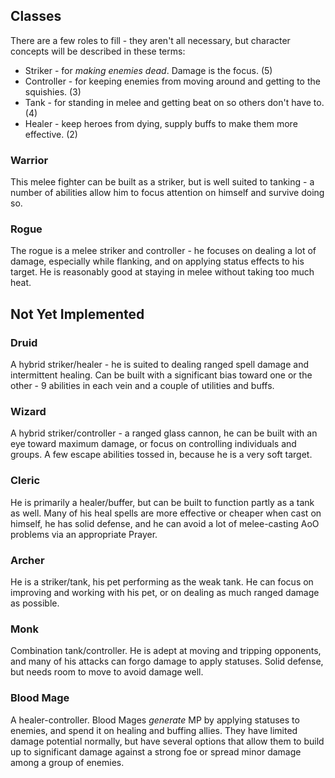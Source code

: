 ## Classes

There are a few roles to fill - they aren't all necessary, but character concepts will be
described in these terms:

* Striker - for *making enemies dead*. Damage is the focus. (5)
* Controller - for keeping enemies from moving around and getting to the squishies. (3)
* Tank - for standing in melee and getting beat on so others don't have to. (4)
* Healer - keep heroes from dying, supply buffs to make them more effective. (2)

### Warrior

This melee fighter can be built as a striker, but is well suited to tanking -
a number of abilities allow him to focus attention on himself and survive doing so.

### Rogue

The rogue is a melee striker and controller - he focuses on dealing a lot of damage,
especially while flanking, and on applying status effects to his target. He is reasonably
good at staying in melee without taking too much heat.

## Not Yet Implemented

### Druid

A hybrid striker/healer - he is suited to dealing ranged spell damage and intermittent healing.
Can be built with a significant bias toward one or the other - 9 abilities in each vein and a
couple of utilities and buffs.

### Wizard

A hybrid striker/controller - a ranged glass cannon, he can be built with an eye toward maximum
damage, or focus on controlling individuals and groups. A few escape abilities tossed in, because
he is a very soft target.

### Cleric

He is primarily a healer/buffer, but can be built to function partly as a tank as well. Many of
his heal spells are more effective or cheaper when cast on himself, he has solid defense,
and he can avoid a lot of melee-casting AoO problems via an appropriate Prayer.

### Archer

He is a striker/tank, his pet performing as the weak tank. He can focus on improving
and working with his pet, or on dealing as much ranged damage as possible.

### Monk

Combination tank/controller. He is adept at moving and tripping opponents, and many of his
attacks can forgo damage to apply statuses. Solid defense, but needs room to move to avoid
damage well.

### Blood Mage

A healer-controller. Blood Mages *generate* MP by applying statuses to enemies, and spend it
on healing and buffing allies. They have limited damage potential normally, but have several
options that allow them to build up to significant damage against a strong foe or spread minor
damage among a group of enemies.
